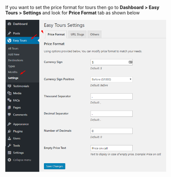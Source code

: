 If you want to set the price format for tours then go to **Dashboard > Easy Tours > Settings** and look for **Price Format** tab as shown below

![img](../../img/tours-price-format.png)


